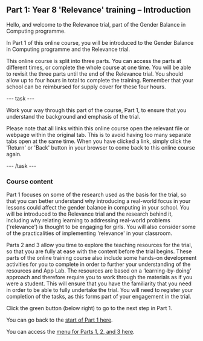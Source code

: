 ## Part 1: Year 8 'Relevance' training – Introduction

Hello, and welcome to the Relevance trial, part of the Gender Balance in Computing programme. 

In Part 1 of this online course, you will be introduced to the Gender Balance in Computing programme and the Relevance trial.

This online course is split into three parts. You can access the parts at different times, or complete the whole course at one time. You will be able to revisit the three parts until the end of the Relevance trial. You should allow up to four hours in total to complete the training. Remember that your school can be reimbursed for supply cover for these four hours.

--- task ---

Work your way through this part of the course, Part 1, to ensure that you understand the background and emphasis of the trial. 

Please note that all links within this online course open the relevant file or webpage within the original tab. This is to avoid having too many separate tabs open at the same time. When you have clicked a link, simply click the 'Return' or 'Back' button in your browser to come back to this online course again.

--- /task ---

### Course content

Part 1 focuses on some of the research used as the basis for the trial, so that you can better understand why introducing a real-world focus in your lessons could affect the gender balance in computing in your school. You will be introduced to the Relevance trial and the research behind it, including why relating learning to addressing real-world problems ('relevance') is thought to be engaging for girls. You will also consider some of the practicalities of implementing 'relevance' in your classroom.

Parts 2 and 3 allow you time to explore the teaching resources for the trial, so that you are fully at ease with the content before the trial begins. These parts of the online training course also include some hands-on development activities for you to complete in order to further your understanding of the resources and App Lab. The resources are based on a ‘learning-by-doing’ approach and therefore require you to work through the materials as if you were a student. This will ensure that you have the familiarity that you need in order to be able to fully undertake the trial. You will need to register your completion of the tasks, as this forms part of your engagement in the trial.

Click the green button (below right) to go to the next step in Part 1.

You can go back to the [start of Part 1 here](https://projects.raspberrypi.org/en/projects/Year8-RelevanceTraining-Part1-GBICi4).

You can access the [menu for Parts 1, 2, and 3 here](https://projects.raspberrypi.org/en/pathways/year8-relevancetraining-gbici4).
